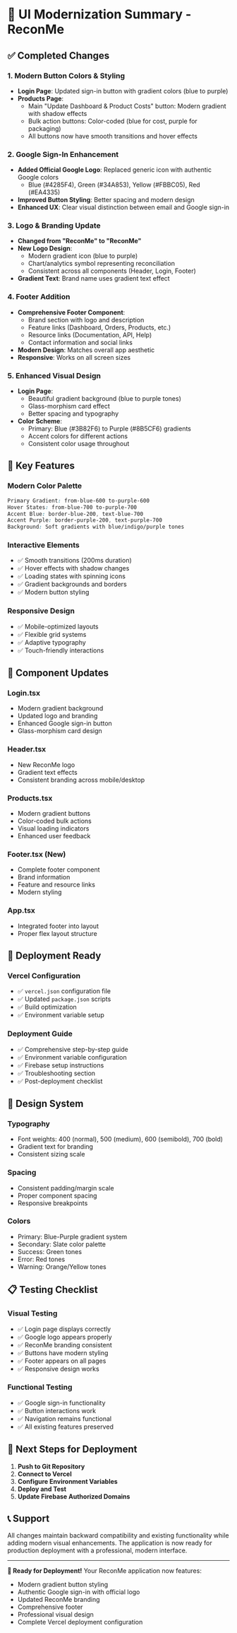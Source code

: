# 🎨 UI Modernization Summary - ReconMe

## ✅ Completed Changes

### 1. **Modern Button Colors & Styling**
- **Login Page**: Updated sign-in button with gradient colors (blue to purple)
- **Products Page**: 
  - Main "Update Dashboard & Product Costs" button: Modern gradient with shadow effects
  - Bulk action buttons: Color-coded (blue for cost, purple for packaging)
  - All buttons now have smooth transitions and hover effects

### 2. **Google Sign-In Enhancement**
- **Added Official Google Logo**: Replaced generic icon with authentic Google colors
  - Blue (#4285F4), Green (#34A853), Yellow (#FBBC05), Red (#EA4335)
- **Improved Button Styling**: Better spacing and modern design
- **Enhanced UX**: Clear visual distinction between email and Google sign-in

### 3. **Logo & Branding Update**
- **Changed from "ReconMe" to "ReconMe"**
- **New Logo Design**: 
  - Modern gradient icon (blue to purple)
  - Chart/analytics symbol representing reconciliation
  - Consistent across all components (Header, Login, Footer)
- **Gradient Text**: Brand name uses gradient text effect

### 4. **Footer Addition**
- **Comprehensive Footer Component**: 
  - Brand section with logo and description
  - Feature links (Dashboard, Orders, Products, etc.)
  - Resource links (Documentation, API, Help)
  - Contact information and social links
- **Modern Design**: Matches overall app aesthetic
- **Responsive**: Works on all screen sizes

### 5. **Enhanced Visual Design**
- **Login Page**: 
  - Beautiful gradient background (blue to purple tones)
  - Glass-morphism card effect
  - Better spacing and typography
- **Color Scheme**: 
  - Primary: Blue (#3B82F6) to Purple (#8B5CF6) gradients
  - Accent colors for different actions
  - Consistent color usage throughout

## 🎯 Key Features

### **Modern Color Palette**
```css
Primary Gradient: from-blue-600 to-purple-600
Hover States: from-blue-700 to-purple-700
Accent Blue: border-blue-200, text-blue-700
Accent Purple: border-purple-200, text-purple-700
Background: Soft gradients with blue/indigo/purple tones
```

### **Interactive Elements**
- ✅ Smooth transitions (200ms duration)
- ✅ Hover effects with shadow changes
- ✅ Loading states with spinning icons
- ✅ Gradient backgrounds and borders
- ✅ Modern button styling

### **Responsive Design**
- ✅ Mobile-optimized layouts
- ✅ Flexible grid systems
- ✅ Adaptive typography
- ✅ Touch-friendly interactions

## 📱 Component Updates

### **Login.tsx**
- Modern gradient background
- Updated logo and branding
- Enhanced Google sign-in button
- Glass-morphism card design

### **Header.tsx**
- New ReconMe logo
- Gradient text effects
- Consistent branding across mobile/desktop

### **Products.tsx**
- Modern gradient buttons
- Color-coded bulk actions
- Visual loading indicators
- Enhanced user feedback

### **Footer.tsx** (New)
- Complete footer component
- Brand information
- Feature and resource links
- Modern styling

### **App.tsx**
- Integrated footer into layout
- Proper flex layout structure

## 🚀 Deployment Ready

### **Vercel Configuration**
- ✅ `vercel.json` configuration file
- ✅ Updated `package.json` scripts
- ✅ Build optimization
- ✅ Environment variable setup

### **Deployment Guide**
- ✅ Comprehensive step-by-step guide
- ✅ Environment variable configuration
- ✅ Firebase setup instructions
- ✅ Troubleshooting section
- ✅ Post-deployment checklist

## 🎨 Design System

### **Typography**
- Font weights: 400 (normal), 500 (medium), 600 (semibold), 700 (bold)
- Gradient text for branding
- Consistent sizing scale

### **Spacing**
- Consistent padding/margin scale
- Proper component spacing
- Responsive breakpoints

### **Colors**
- Primary: Blue-Purple gradient system
- Secondary: Slate color palette
- Success: Green tones
- Error: Red tones
- Warning: Orange/Yellow tones

## 📋 Testing Checklist

### **Visual Testing**
- ✅ Login page displays correctly
- ✅ Google logo appears properly
- ✅ ReconMe branding consistent
- ✅ Buttons have modern styling
- ✅ Footer appears on all pages
- ✅ Responsive design works

### **Functional Testing**
- ✅ Google sign-in functionality
- ✅ Button interactions work
- ✅ Navigation remains functional
- ✅ All existing features preserved

## 🔄 Next Steps for Deployment

1. **Push to Git Repository**
2. **Connect to Vercel**
3. **Configure Environment Variables**
4. **Deploy and Test**
5. **Update Firebase Authorized Domains**

## 📞 Support

All changes maintain backward compatibility and existing functionality while adding modern visual enhancements. The application is now ready for production deployment with a professional, modern interface.

---

**🎉 Ready for Deployment!** Your ReconMe application now features:
- Modern gradient button styling
- Authentic Google sign-in with official logo
- Updated ReconMe branding
- Comprehensive footer
- Professional visual design
- Complete Vercel deployment configuration